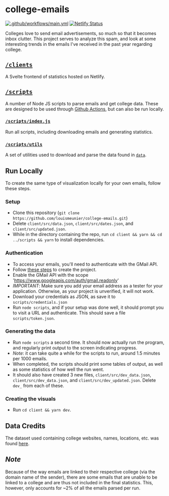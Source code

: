 # college-emails

[![.github/workflows/main.yml](https://github.com/louismeunier/college-emails/actions/workflows/main.yml/badge.svg?branch=main)](https://github.com/louismeunier/college-emails/actions/workflows/main.yml) [![Netlify Status](https://api.netlify.com/api/v1/badges/dd371a6d-634c-45fb-aafa-5504f9f01da5/deploy-status)](https://app.netlify.com/sites/college-emails/deploys)

Colleges love to send email advertisements, so much so that it becomes inbox clutter. This project serves to analyze this spam, and look at some interesting trends in the emails I've received in the past year regarding college.

## [`/clients`](/clients) 

A Svelte frontend of statistics hosted on Netlify.

## [`/scripts`](/scripts)
A number of Node JS scripts to parse emails and get college data. These are designed to be used through [Github Actions](/.github/workflows/main.yml), but can also be run locally.

### [`/scripts/index.js`](/scripts/index.js)
Run all scripts, including downloading emails and generating statistics.

### [`/scripts/utils`](/scripts/utils)
A set of utilities used to download and parse the data found in [`data`](/scripts/data).

## Run Locally

To create the same type of visualization locally for your own emails, follow these steps.

### Setup
- Clone this repository (`git clone https://github.com/louismeunier/college-emails.git`)
- Delete `client/src/data.json`, `client/src/dates.json`, and `client/src/updated.json`.
- While in the directory containing the repo, run `cd client && yarn && cd ../scripts && yarn` to install dependencies.

### Authentication
- To access your emails, you'll need to authenticate with the GMail API.
- Follow [these steps](https://developers.google.com/workspace/guides/create-project) to create the project.
- Enable the GMail API with the scope 'https://www.googleapis.com/auth/gmail.readonly'
- *IMPORTANT*: Make sure you add your email address as a tester for your application. Otherwise, as your project is unverified, it will not work.
- Download your credentials as JSON, as save it to `scripts/credentials.json`
- Run `node scripts`, and if your setup was done well, it should prompt you to visit a URL and authenticate. This should save a file `scripts/token.json`.

### Generating the data
- Run `node scripts` a second time. It should now actually run the program, and regularly print output to the screen indicating progress. 
- *Note*: it can take quite a while for the scripts to run, around 1.5 minutes per 1000 emails.
- When completed, the scripts should print some tables of output, as well as some statistics of how well the run went.
- It should also have created 3 new files, `client/src/dev_data.json`, `client/src/dev_data.json`, and `client/src/dev_updated.json`. Delete `dev_` from each of these.

### Creating the visuals
- Run `cd client && yarn dev`.

## Data Credits

The dataset used containing college websites, names, locations, etc. was found [here](https://data.ed.gov/dataset/college-scorecard-all-data-files-through-6-2020/resources).

## *Note*

Because of the way emails are linked to their respective college (via the domain name of the sender), there are some emails that are unable to be linked to a college and are thus not included in the final statistics. This, however, only accounts for ~2% of all the emails parsed per run.